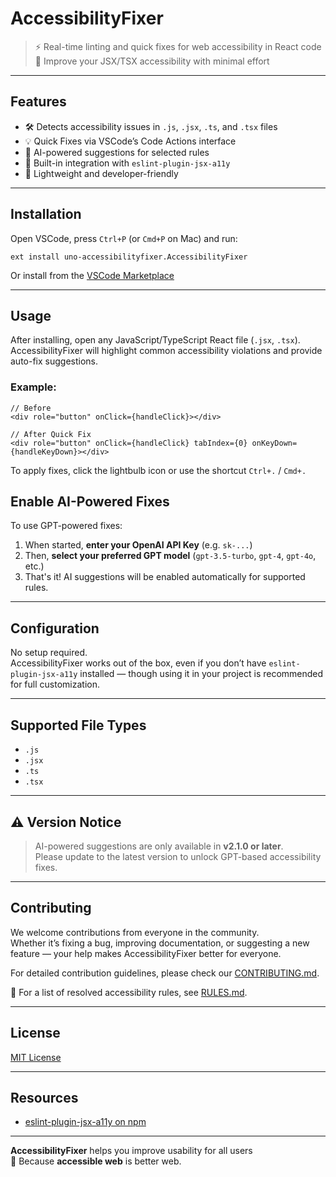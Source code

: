 # AccessibilityFixer

> ⚡ Real-time linting and quick fixes for web accessibility in React code  
> 🚀 Improve your JSX/TSX accessibility with minimal effort

---

## Features

- 🛠️ Detects accessibility issues in `.js`, `.jsx`, `.ts`, and `.tsx` files
- 💡 Quick Fixes via VSCode’s Code Actions interface
- 🤖 AI-powered suggestions for selected rules
- 🔧 Built-in integration with `eslint-plugin-jsx-a11y`
- 🧠 Lightweight and developer-friendly

---

## Installation

Open VSCode, press `Ctrl+P` (or `Cmd+P` on Mac) and run:

```
ext install uno-accessibilityfixer.AccessibilityFixer
```

Or install from the [VSCode Marketplace](https://marketplace.visualstudio.com/items?itemName=uno-accessibilityfixer.AccessibilityFixer)

---

## Usage

After installing, open any JavaScript/TypeScript React file (`.jsx`, `.tsx`).  
AccessibilityFixer will highlight common accessibility violations and provide auto-fix suggestions.

### Example:

```tsx
// Before
<div role="button" onClick={handleClick}></div>

// After Quick Fix
<div role="button" onClick={handleClick} tabIndex={0} onKeyDown={handleKeyDown}></div>
```

To apply fixes, click the lightbulb icon or use the shortcut `Ctrl+.` / `Cmd+.`

## Enable AI-Powered Fixes

To use GPT-powered fixes:

1. When started, **enter your OpenAI API Key** (e.g. `sk-...`)
2. Then, **select your preferred GPT model** (`gpt-3.5-turbo`, `gpt-4`, `gpt-4o`, etc.)
3. That's it! AI suggestions will be enabled automatically for supported rules.

---

## Configuration

No setup required.  
AccessibilityFixer works out of the box, even if you don’t have `eslint-plugin-jsx-a11y` installed — though using it in your project is recommended for full customization.

---

## Supported File Types

- `.js`
- `.jsx`
- `.ts`
- `.tsx`

---

## ⚠️ Version Notice

> AI-powered suggestions are only available in **v2.1.0 or later**.  
> Please update to the latest version to unlock GPT-based accessibility fixes.

---

## Contributing

We welcome contributions from everyone in the community.  
Whether it’s fixing a bug, improving documentation, or suggesting a new feature — your help makes AccessibilityFixer better for everyone.

For detailed contribution guidelines, please check our [CONTRIBUTING.md](.docs/CONTRIBUTING.md).

📖 For a list of resolved accessibility rules, see [RULES.md](.docs/RULES.md).

---

## License

[MIT License](./LICENSE.txt)

---

## Resources

- [eslint-plugin-jsx-a11y on npm](https://www.npmjs.com/package/eslint-plugin-jsx-a11y)

---

**AccessibilityFixer** helps you improve usability for all users  
💬 Because **accessible web** is better web.
